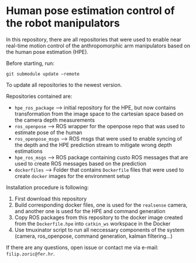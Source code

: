 # Human pose estimation control of the robot manipulators 

In this repository, there are all repositories that were used to enable near real-time motion control 
of the anthropomorphic arm manipulators based on the human pose estimation (HPE). 

Before starting, run: 

```
git submodule update –remote
```

To update all repositories to the newest version.

Repositories contained are: 
 * `hpe_ros_package` --> initial repository for the HPE, but now contains transformation from the image space to the cartesian space based on the camera depth measurements 
 * `ros_openpose` --> ROS wrapper for the openpose repo that was used to estimate pose of the human 
 * `ros_openpose_msgs` --> ROS msgs that were used to enable syncing of the depth and the HPE prediction stream to mitigate wrong depth estimations 
 * `hpe_ros_msgs` --> ROS package containing custo ROS messages that are used to create ROS messages based on the prediction 
 * `dockerfiles` --> Folder that contains `Dockerfile` files that were used to create `docker` images for the environment setup 

Installation procedure is following: 
 1. First download this repository 
 2. Build corresponding docker files, one is used for the `realsense` camera, and another one is used for the HPE and command generation 
 3. Copy ROS packages from this repository to the docker image created from the `Dockerfile.hpe` into `catkin_ws` workspace in the Docker 
 4. Use tmuxinator script to run all neccessary components of the system (camera, ros_openpose, command generation, kalman filtering...) 

If there are any questions, open issue or contact me via e-mail: `filip.zoric@fer.hr`. 

